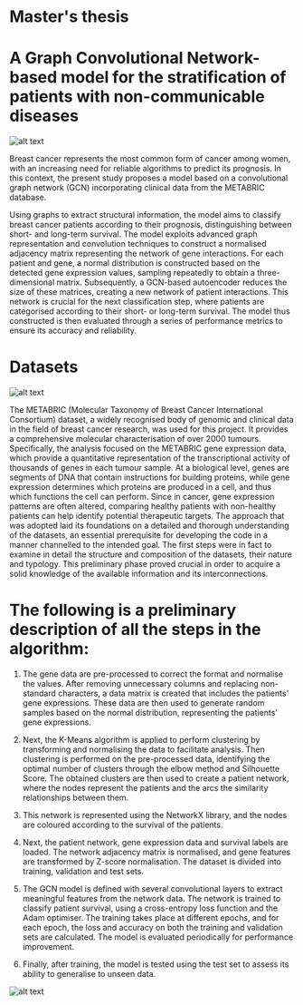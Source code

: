 # Master's thesis

# A Graph Convolutional Network-based model for the stratification of patients with non-communicable diseases

![alt text](https://github.com/francescogra/MasterThesisExam/blob/main/slide3.jpg "GCN")

Breast cancer represents the most common form of cancer among women, with an increasing need for reliable algorithms to predict its prognosis. 
In this context, the present study proposes a model based on a convolutional graph network (GCN) incorporating clinical data from the METABRIC database.

Using graphs to extract structural information, the model aims to classify breast cancer patients according to their prognosis, distinguishing between short- and long-term survival.
The model exploits advanced graph representation and convolution techniques to construct a normalised adjacency matrix representing the network of gene interactions. For each patient and gene, a normal distribution is constructed based on the detected gene expression values, sampling repeatedly to obtain a three-dimensional matrix. Subsequently, a GCN-based autoencoder reduces the size of these matrices, creating a new network of patient interactions.
This network is crucial for the next classification step, where patients are categorised according to their short- or long-term survival. The model thus constructed is then evaluated through a series of performance metrics to ensure its accuracy and reliability.

# Datasets

![alt text](https://github.com/francescogra/MasterThesisExam/blob/main/slide1.png "Dataset")

The METABRIC (Molecular Taxonomy of Breast Cancer International Consortium) dataset, a widely recognised body of genomic and clinical data in the field of breast cancer research, was used for this project. It provides a comprehensive molecular characterisation of over 2000 tumours.
Specifically, the analysis focused on the METABRIC gene expression data, which provide a quantitative representation of the transcriptional activity of thousands of genes in each tumour sample.
At a biological level, genes are segments of DNA that contain instructions for building proteins, while gene expression determines which proteins are produced in a cell, and thus which functions the cell can perform.
Since in cancer, gene expression patterns are often altered, comparing healthy patients with non-healthy patients can help identify potential therapeutic targets.
The approach that was adopted laid its foundations on a detailed and thorough understanding of the datasets, an essential prerequisite for developing the code in a manner channelled to the intended goal. The first steps were in fact to examine in detail the structure and composition of the datasets, their nature and typology.
This preliminary phase proved crucial in order to acquire a solid knowledge of the available information and its interconnections.


# The following is a preliminary description of all the steps in the algorithm:

1. The gene data are pre-processed to correct the format and normalise the values. After removing unnecessary columns and replacing non-standard characters, a data matrix is created that includes the patients' gene expressions. These data are then used to generate random samples based on the normal distribution, representing the patients' gene expressions.

2. Next, the K-Means algorithm is applied to perform clustering by transforming and normalising the data to facilitate analysis. Then clustering is performed on the pre-processed data, identifying the optimal number of clusters through the elbow method and Silhouette Score. The obtained clusters are then used to create a patient network, where the nodes represent the patients and the arcs the similarity relationships between them.

3. This network is represented using the NetworkX library, and the nodes are coloured according to the survival of the patients.

4. Next, the patient network, gene expression data and survival labels are loaded. The network adjacency matrix is normalised, and gene features are transformed by Z-score normalisation. The dataset is divided into training, validation and test sets.

5. The GCN model is defined with several convolutional layers to extract meaningful features from the network data. The network is trained to classify patient survival, using a cross-entropy loss function and the Adam optimiser. The training takes place at different epochs, and for each epoch, the loss and accuracy on both the training and validation sets are calculated. The model is evaluated periodically for performance improvement.

6. Finally, after training, the model is tested using the test set to assess its ability to generalise to unseen data.


![alt text](https://github.com/francescogra/MasterThesisExam/blob/main/slide2.png "patients Network")
